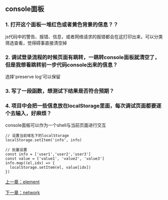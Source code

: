 ## console面板
### 1. 打开这个面板一堆红色或者黄色背景的信息？？
js代码中的警告、报错、信息，或者网络请求的报错都会在这打印出来，可以分类筛选查看，觉得碍事直接清空掉

### 2. 调试登录流程的时候页面有跳转，一跳转console面板就清空了，但是我想看跳转前一步代码console出来的信息？
选择'preserve log'可以保留

### 3. 写了一段函数，想测试下结果是否符合预期？

### 4. 项目中会把一些信息放在localStorage里面，每次调试页面都要逐个去输入，好麻烦？
console面板可以作为一个shell与当前页面进行交互
```
// 设置当前域名下的localStorage
localStorage.setItem('info', info)

// 批量设置
const info = ['user1','user2','user3']
const value = ['value1', 'value2', 'value3']
info.map((el,idx) => {
  localStorage.setItem(el, value[idx])
})
```


[上一章：element](https://github.com/jiulanrensan/blog/blob/master/chrome_developer_dev-tool/element.md)

[下一章：network](https://github.com/jiulanrensan/blog/blob/master/chrome_developer_dev-tool/network.md)